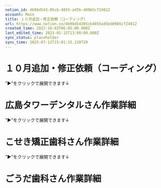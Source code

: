 ```yaml
---
notion_id: 4b98d543-05cb-4855-ad5b-d0965cf24812
account: Main
title: １０月追加・修正依頼（コーディング）
url: https://www.notion.so/4b98d54305cb4855ad5bd0965cf24812
created_time: 2022-10-03T06:05:00.000Z
last_edited_time: 2023-01-15T13:00:00.000Z
sync_status: placeholder
sync_time: 2025-07-12T15:01:15.120729
---
```

# １０月追加・修正依頼（コーディング）

  ”▶︎”をクリックで展開できます↓
  # 広島タワーデンタルさん作業詳細
  ”▶︎”をクリックで展開できます↓
  # こせき矯正歯科さん作業詳細
  ”▶︎”をクリックで展開できます↓
  # ごうだ歯科さん作業詳細
  